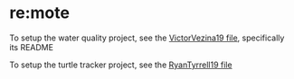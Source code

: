 # re:mote

To setup the water quality project, see the [VictorVezina19 file](VictorVezina19), specifically its README

To setup the turtle tracker project, see the [RyanTyrrell19 file](RyanTyrrell19)
